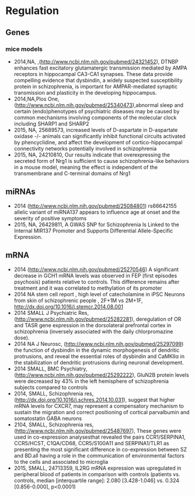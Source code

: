 # Regulation

## Genes

### mice models

* 2014,NA, ,(http://www.ncbi.nlm.nih.gov/pubmed/24321452), DTNBP enhances fast excitatory glutamatergic transmission mediated by AMPA receptors in hippocampal CA3-CA1 synapses. These data provide compelling evidence that dysbindin, a widely suspected susceptibility protein in schizophrenia, is important for AMPAR-mediated synaptic transmission and plasticity in the developing hippocampus. 
* 2014,NA,Plos One, (http://www.ncbi.nlm.nih.gov/pubmed/25340473),abnormal sleep and certain (endo)phenotypes of psychiatric diseases may be caused by common mechanisms involving components of the molecular clock including SHARP1 and SHARP2
* 2015, NA, 25689573,  increased levels of D-aspartate in D-aspartate oxidase -/- animals can significantly inhibit functional circuits activated by phencyclidine, and affect the development of cortico-hippocampal connectivity networks potentially involved in schizophrenia 
* 2015, NA, 24210810, Our results indicate that overexpressing the secreted form of Nrg1 is sufficient to cause schizophrenia-like behaviors in a mouse model, meaning the effect is independent of the transmembrane and C-terminal domains of Nrg1

## miRNAs

* 2014 (http://www.ncbi.nlm.nih.gov/pubmed/25084801) rs66642155 allelic variant of miRNA137 appears to influence age at onset and the severity of positive symptoms
* 2015, NA, 26429811, A GWAS SNP for Schizophrenia Is Linked to the Internal MIR137 Promoter and Supports Differential Allele-Specific Expression.
## mRNA

* 2014 (http://www.ncbi.nlm.nih.gov/pubmed/25270546)  A significant decrease in GCH1 mRNA levels was observed in FEP (first episodes psychosis) patients relative to controls. This difference remains after treatment and it was correlated to methylation of its promoter
* 2014 NA stem cell report , high level of catecholamine in iPSC Neurons from skin of schizophrenic people , 2F+1M vs 2M+1F, http://dx.doi.org/10.1016/j.stemcr.2014.08.001
* 2014 SMALL J Psychiatric Res, (http://www.ncbi.nlm.nih.gov/pubmed/25282281), deregulation of OR and TASR gene expression in the dorsolateral prefrontal cortex in schizophrenia (inversely associated with the daily chlorpromazine dose). 
* 2014 NA J Neurosc, (http://www.ncbi.nlm.nih.gov/pubmed/25297099) the function of dysbindin in the dynamic morphogenesis of dendritic protrusions, and reveal the essential roles of dysbindin and CaMKIIα in the stabilization of dendritic protrusions during neuronal development. 
* 2014 SMALL, BMC Psychiatry, (http://www.ncbi.nlm.nih.gov/pubmed/25292222), GluN2B protein levels were decreased by 43% in the left hemisphere of schizophrenia subjects compared to controls 
* 2014, SMALL, Schizophrenia res, (http://dx.doi.org/10.1016/j.schres.2014.10.031), suggest that higher mRNA levels for CXCR7, may represent a compensatory mechanism to sustain the migration and correct positioning of cortical parvalbumin and somatostatin GABA neurons 
* 2104, SMALL, Schizophrenia res, (http://www.ncbi.nlm.nih.gov/pubmed/25487697), These genes were used in co-expression analysesthat revealed the pairs CCR1/SERPINA1, CCR5/HCST, C1QA/CD68, CCR5/S100A11 and SERPINA1/TLR1 as presenting the most significant difference in co-expression between SZ and BD.all having a role in the communication of environmental factors to the cells and associated to microglia
* 2015, SMALL, 24713359, IL2RG mRNA expression was upregulated in peripheral blood of patients in comparison with controls (patients vs. controls, median [interquartile range]: 2.080 [3.428-1.046] vs. 0.324 [0.856-0.000], p<0.0001)

